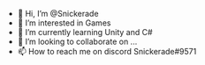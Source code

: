 - 👋 Hi, I’m @Snickerade
- 👀 I’m interested in Games
- 🌱 I’m currently learning Unity and C#
- 💞️ I’m looking to collaborate on ...
- 📫 How to reach me on discord Snickerade#9571

<!---
Snickerade/Snickerade is a ✨ special ✨ repository because its `README.md` (this file) appears on your GitHub profile.
You can click the Preview link to take a look at your changes.
--->
